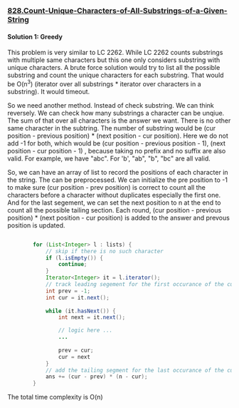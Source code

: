 ### [828.Count-Unique-Characters-of-All-Substrings-of-a-Given-String](https://leetcode.com/problems/count-unique-characters-of-all-substrings-of-a-given-string/)

#### Solution 1: Greedy

This problem is very similar to LC 2262. While LC 2262 counts substrings with multiple same characters but this one only considers substring with unique characters. A brute force solution would try to list all the possible substring and count the unique characters for each substring. That would be O(n<sup>3</sup>) (iterator over all substrings * iterator over characters in a substring). It would timeout. 

So we need another method. Instead of check substring. We can think reversely. We can check how many substrings a character can be unqiue. The sum of that over all characters is the answer we want. There is no other same character in the subtring. The number of substring would be (cur position - previous position) * (next position - cur position). Here we do not add -1 for both, which would be (cur position - previous position - 1), (next position - cur position - 1) ,  because taking no prefix and no suffix are also valid. For example, we have "abc". For 'b', "ab", "b", "bc" are all valid.

So, we can have an array of list to record the positions of each character in the string. The can be preprocessed. We can initialize the pre position to -1 to make sure (cur position - prev position) is correct to count all the characters before a character without duplicates especially the first one. And for the last segement, we can set the next position to n  at the end to count all the possible tailing section. Each round,  (cur position - previous position) * (next position - cur position) is added to the answer and prevous position is updated.

```java

        for (List<Integer> l : lists) {
            // skip if there is no such character
            if (l.isEmpty()) {
                continue;
            }
            Iterator<Integer> it = l.iterator();
            // track leading segement for the first occurance of the current character
            int prev = -1;
            int cur = it.next();
            
            while (it.hasNext()) {
                int next = it.next();

                // logic here ...
                ...
                
                prev = cur;
                cur = next
            }
            // add the tailing segment for the last occurance of the current character
            ans += (cur - prev) * (n - cur);
        }
```
The total time complexity is O(n)
